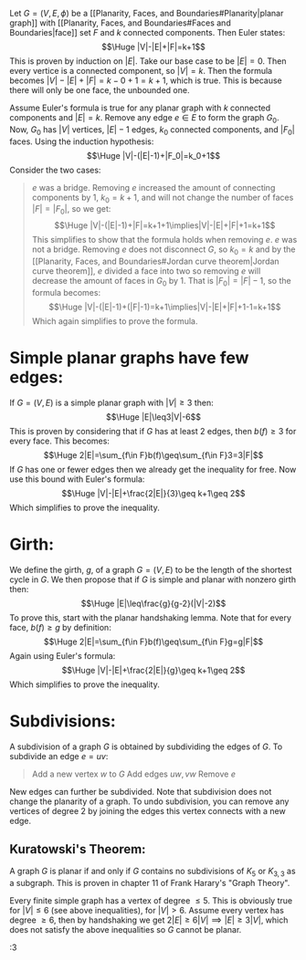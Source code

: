 Let $G=(V,E,\phi)$ be a [[Planarity, Faces, and Boundaries#Planarity|planar graph]] with [[Planarity, Faces, and Boundaries#Faces and Boundaries|face]] set $F$ and $k$ connected components. Then Euler states:$$\Huge |V|-|E|+|F|=k+1$$This is proven by induction on $|E|$. Take our base case to be $|E|=0$. Then every vertice is a connected component, so $|V|=k$. Then the formula becomes $|V|-|E|+|F|=k-0+1=k+1$, which is true. This is because there will only be one face, the unbounded one.

Assume Euler's formula is true for any planar graph with $k$ connected components and $|E|=k$. Remove any edge $e\in E$ to form the graph $G_0$. Now, $G_0$ has $|V|$ vertices, $|E|-1$ edges, $k_0$ connected components, and $|F_0|$ faces. Using the induction hypothesis:$$\Huge |V|-(|E|-1)+|F_0|=k_0+1$$Consider the two cases:
>$e$ was a bridge. Removing $e$ increased the amount of connecting components by $1$, $k_0=k+1$, and will not change the number of faces $|F|=|F_0|$, so we get:$$\Huge |V|-(|E|-1)+|F|=k+1+1\implies|V|-|E|+|F|+1=k+1$$This simplifies to show that the formula holds when removing $e$.
>$e$ was not a bridge. Removing $e$ does not disconnect $G$, so $k_0=k$ and by the [[Planarity, Faces, and Boundaries#Jordan curve theorem|Jordan curve theorem]], $e$ divided a face into two so removing $e$ will decrease the amount of faces in $G_0$ by $1$. That is $|F_0|=|F|-1$, so the formula becomes:$$\Huge |V|-(|E|-1)+(|F|-1)=k+1\implies|V|-|E|+|F|+1-1=k+1$$Which again simplifies to prove the formula.

# Simple planar graphs have few edges:

If $G=(V,E)$ is a simple planar graph with $|V|\geq 3$ then:$$\Huge |E|\leq3|V|-6$$This is proven by considering that if $G$ has at least $2$ edges, then $b(f)\geq 3$ for every face. This becomes:$$\Huge 2|E|=\sum_{f\in F}b(f)\geq\sum_{f\in F}3=3|F|$$If $G$ has one or fewer edges then we already get the inequality for free. Now use this bound with Euler's formula:$$\Huge |V|-|E|+\frac{2|E|}{3}\geq k+1\geq 2$$Which simplifies to prove the inequality.

# Girth:

We define the girth, $g$, of a graph $G=(V,E)$ to be the length of the shortest cycle in $G$. We then propose that if $G$ is simple and planar with nonzero girth then:$$\Huge |E|\leq\frac{g}{g-2}(|V|-2)$$To prove this, start with the planar handshaking lemma. Note that for every face, $b(f)\geq g$ by definition:$$\Huge 2|E|=\sum_{f\in F}b(f)\geq\sum_{f\in F}g=g|F|$$Again using Euler's formula:$$\Huge |V|-|E|+\frac{2|E|}{g}\geq k+1\geq 2$$Which simplifies to prove the inequality.

# Subdivisions:

A subdivision of a graph $G$ is obtained by subdividing the edges of $G$. To subdivide an edge $e=uv$:
> Add a new vertex $w$ to $G$
> Add edges $uw, vw$
> Remove $e$

New edges can further be subdivided. Note that subdivision does not change the planarity of a graph. To undo subdivision, you can remove any vertices of degree $2$ by joining the edges this vertex connects with a new edge.

## Kuratowski's Theorem:
A graph $G$ is planar if and only if $G$ contains no subdivisions of $K_5$ or $K_{3,3}$ as a subgraph. This is proven in chapter $11$ of Frank Harary's "Graph Theory".

Every finite simple graph has a vertex of degree $\leq 5$. This is obviously true for $|V|\leq 6$ (see above inequalities), for $|V|>6$. Assume every vertex has degree $\geq 6$, then by handshaking we get $2|E|\geq 6|V|\implies|E|\geq 3|V|$, which does not satisfy the above inequalities so $G$ cannot be planar.

:3